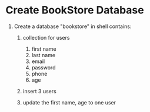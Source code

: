 # Create BookStore Database

1. Create a database "bookstore" in shell contains:
    
    1. collection for users

        1. first name
        2. last name
        3. email
        4. password
        5. phone
        6. age

    2. insert 3 users
    3. update the first name, age to one user